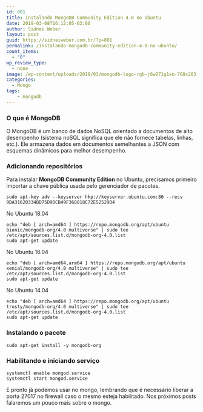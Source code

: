 ```yaml
---
id: 801
title: Instalando MongoDB Community Edition 4.0 no Ubuntu
date: 2019-03-08T16:12:05-03:00
author: Sidnei Weber
layout: post
guid: https://sidneiweber.com.br/?p=801
permalink: /instalando-mongodb-community-edition-4-0-no-ubuntu/
count_items:
  - "0"
wp_review_type:
  - none
image: /wp-content/uploads/2019/03/mongodb-logo-rgb-j6w271g1xn-768x203.jpg
categories:
  - Mongo
tags:
    - mongodb
---
```


### <span id="O_que_e_MongoDB">O que é MongoDB</span>

O MongoDB é um banco de dados NoSQL orientado a documentos de alto desempenho (sistema noSQL significa que ele não fornece tabelas, linhas, etc.). Ele armazena dados em documentos semelhantes a JSON com esquemas dinâmicos para melhor desempenho.

### <span id="Adicionando_repositorios">Adicionando repositórios</span>

Para instalar **MongoDB Community Edition** no Ubuntu, precisamos primeiro importar a chave pública usada pelo gerenciador de pacotes.

```shell
sudo apt-key adv --keyserver hkp://keyserver.ubuntu.com:80 --recv 9DA31620334BD75D9DCB49F368818C72E52529D4
```

No Ubuntu 18.04

```shell
echo "deb [ arch=amd64 ] https://repo.mongodb.org/apt/ubuntu bionic/mongodb-org/4.0 multiverse" | sudo tee /etc/apt/sources.list.d/mongodb-org-4.0.list
sudo apt-get update
```

No Ubuntu 16.04

```shell
echo "deb [ arch=amd64,arm64 ] https://repo.mongodb.org/apt/ubuntu xenial/mongodb-org/4.0 multiverse" | sudo tee /etc/apt/sources.list.d/mongodb-org-4.0.list
sudo apt-get update
```

No Ubuntu 14.04

```shell
echo "deb [ arch=amd64 ] https://repo.mongodb.org/apt/ubuntu trusty/mongodb-org/4.0 multiverse" | sudo tee /etc/apt/sources.list.d/mongodb-org-4.0.list
sudo apt-get update
```

### <span id="Instalando_o_pacote">Instalando o pacote</span>

```shell
sudo apt-get install -y mongodb-org
```

### <span id="Habilitando_e_iniciando_servico">Habilitando e iniciando serviço</span>

```shell
systemctl enable mongod.service
systemctl start mongod.service
```

E pronto já podemos usar no mongo, lembrando que é necessário liberar a porta 27017 no firewall caso o mesmo esteja habilitado. Nos próximos posts falaremos um pouco mais sobre o mongo.
